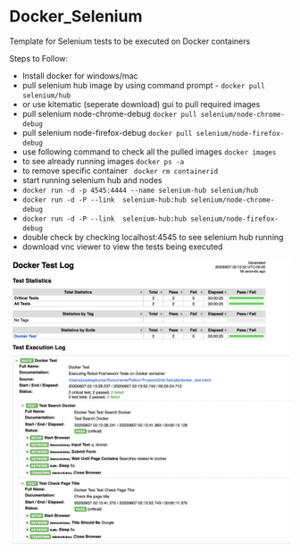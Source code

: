 # Docker_Selenium
Template for Selenium tests to be executed on Docker containers

Steps to Follow:

* Install docker for windows/mac
* pull selenium hub image by using command prompt - ```docker pull selenium/hub```
* or use kitematic (seperate download) gui to pull required images
* pull selenium node-chrome-debug ```docker pull selenium/node-chrome-debug```
* pull selenium node-firefox-debug ```docker pull selenium/node-firefox-debug```
* use following command to check all the pulled images ```docker images``` 
* to see already running images ```docker ps -a```
* to remove specific container ``` docker rm containerid```
* start running selenium hub and nodes
* ```docker run -d -p 4545:4444 --name selenium-hub selenium/hub```
* ```docker run -d -P --link  selenium-hub:hub selenium/node-chrome-debug```
* ```docker run -d -P --link  selenium-hub:hub selenium/node-firefox-debug```
* double check by checking localhost:4545 to see selenium hub running
* download vnc viewer to view the tests being executed

![Results Screenshot](https://github.com/pradeepcsu/Docker_Selenium/blob/master/Robot_Test_Screenshot.png)







